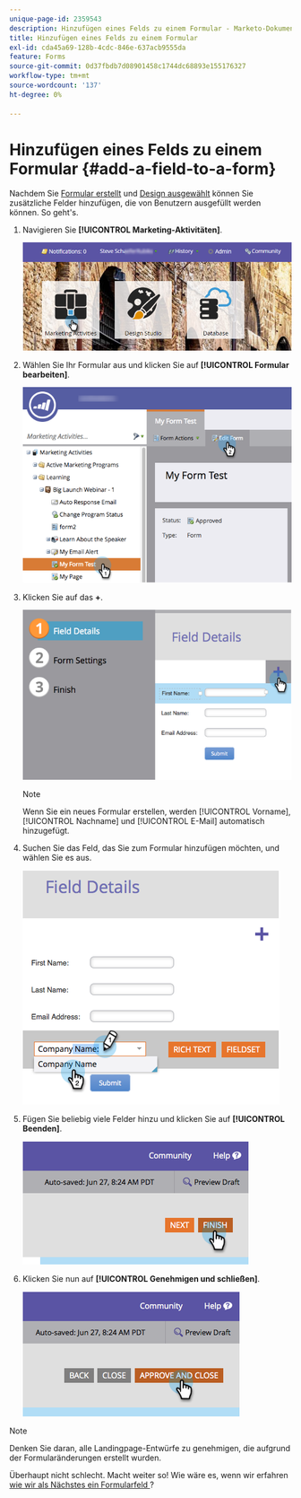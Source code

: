 ```yaml
---
unique-page-id: 2359543
description: Hinzufügen eines Felds zu einem Formular - Marketo-Dokumente - Produktdokumentation
title: Hinzufügen eines Felds zu einem Formular
exl-id: cda45a69-128b-4cdc-846e-637acb9555da
feature: Forms
source-git-commit: 0d37fbdb7d08901458c1744dc68893e155176327
workflow-type: tm+mt
source-wordcount: '137'
ht-degree: 0%

---
```


# Hinzufügen eines Felds zu einem Formular {#add-a-field-to-a-form}

Nachdem Sie [Formular erstellt](/help/marketo/product-docs/demand-generation/forms/creating-a-form/create-a-form.md) und [Design ausgewählt](/help/marketo/product-docs/demand-generation/forms/creating-a-form/select-a-form-theme.md) können Sie zusätzliche Felder hinzufügen, die von Benutzern ausgefüllt werden können. So geht&#39;s.

1. Navigieren Sie **[!UICONTROL Marketing-Aktivitäten]**.

   ![](assets/login-marketing-activities-2.png)

1. Wählen Sie Ihr Formular aus und klicken Sie auf **[!UICONTROL Formular bearbeiten]**.

   ![](assets/editform-1.png)

1. Klicken Sie auf das **+**.

   ![](assets/image2014-9-15-17-18-17.png)

   >[!NOTE]
   >
   >Wenn Sie ein neues Formular erstellen, werden [!UICONTROL Vorname], [!UICONTROL Nachname] und [!UICONTROL E-Mail] automatisch hinzugefügt.

1. Suchen Sie das Feld, das Sie zum Formular hinzufügen möchten, und wählen Sie es aus.

   ![](assets/image2014-9-15-17-3a18-3a26.png)

1. Fügen Sie beliebig viele Felder hinzu und klicken Sie auf **[!UICONTROL Beenden]**.

   ![](assets/image2014-9-15-17-3a18-3a35.png)

1. Klicken Sie nun auf **[!UICONTROL Genehmigen und schließen]**.

   ![](assets/image2014-9-15-17-3a18-3a43.png)

>[!NOTE]
>
>Denken Sie daran, alle Landingpage-Entwürfe zu genehmigen, die aufgrund der Formularänderungen erstellt wurden.

Überhaupt nicht schlecht. Macht weiter so! Wie wäre es, wenn wir erfahren[ wie wir als Nächstes ein Formularfeld ](/help/marketo/product-docs/demand-generation/forms/creating-a-form/make-a-form-field-required.md)?
